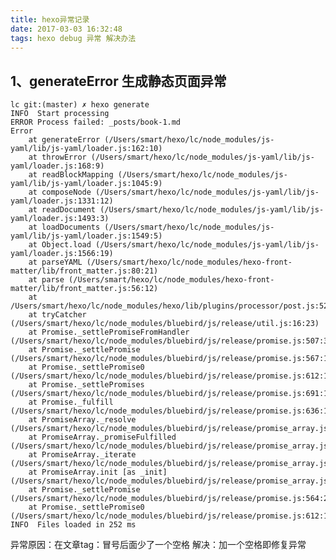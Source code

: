 ```yaml
---
title: hexo异常记录
date: 2017-03-03 16:32:48
tags: hexo debug 异常 解决办法
---
```


## 1、generateError 生成静态页面异常

	lc git:(master) ✗ hexo generate
	INFO  Start processing
	ERROR Process failed: _posts/book-1.md
	Error
	    at generateError (/Users/smart/hexo/lc/node_modules/js-yaml/lib/js-yaml/loader.js:162:10)
	    at throwError (/Users/smart/hexo/lc/node_modules/js-yaml/lib/js-yaml/loader.js:168:9)
	    at readBlockMapping (/Users/smart/hexo/lc/node_modules/js-yaml/lib/js-yaml/loader.js:1045:9)
	    at composeNode (/Users/smart/hexo/lc/node_modules/js-yaml/lib/js-yaml/loader.js:1331:12)
	    at readDocument (/Users/smart/hexo/lc/node_modules/js-yaml/lib/js-yaml/loader.js:1493:3)
	    at loadDocuments (/Users/smart/hexo/lc/node_modules/js-yaml/lib/js-yaml/loader.js:1549:5)
	    at Object.load (/Users/smart/hexo/lc/node_modules/js-yaml/lib/js-yaml/loader.js:1566:19)
	    at parseYAML (/Users/smart/hexo/lc/node_modules/hexo-front-matter/lib/front_matter.js:80:21)
	    at parse (/Users/smart/hexo/lc/node_modules/hexo-front-matter/lib/front_matter.js:56:12)
	    at /Users/smart/hexo/lc/node_modules/hexo/lib/plugins/processor/post.js:52:18
	    at tryCatcher (/Users/smart/hexo/lc/node_modules/bluebird/js/release/util.js:16:23)
	    at Promise._settlePromiseFromHandler (/Users/smart/hexo/lc/node_modules/bluebird/js/release/promise.js:507:35)
	    at Promise._settlePromise (/Users/smart/hexo/lc/node_modules/bluebird/js/release/promise.js:567:18)
	    at Promise._settlePromise0 (/Users/smart/hexo/lc/node_modules/bluebird/js/release/promise.js:612:10)
	    at Promise._settlePromises (/Users/smart/hexo/lc/node_modules/bluebird/js/release/promise.js:691:18)
	    at Promise._fulfill (/Users/smart/hexo/lc/node_modules/bluebird/js/release/promise.js:636:18)
	    at PromiseArray._resolve (/Users/smart/hexo/lc/node_modules/bluebird/js/release/promise_array.js:125:19)
	    at PromiseArray._promiseFulfilled (/Users/smart/hexo/lc/node_modules/bluebird/js/release/promise_array.js:143:14)
	    at PromiseArray._iterate (/Users/smart/hexo/lc/node_modules/bluebird/js/release/promise_array.js:113:31)
	    at PromiseArray.init [as _init] (/Users/smart/hexo/lc/node_modules/bluebird/js/release/promise_array.js:77:10)
	    at Promise._settlePromise (/Users/smart/hexo/lc/node_modules/bluebird/js/release/promise.js:564:21)
	    at Promise._settlePromise0 (/Users/smart/hexo/lc/node_modules/bluebird/js/release/promise.js:612:10)
	INFO  Files loaded in 252 ms
	
异常原因：在文章tag：冒号后面少了一个空格
解决：加一个空格即修复异常
